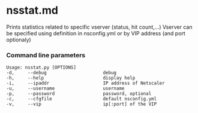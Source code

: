 # nsstat.md

Prints statistics related to specific vserver (status, hit count,...)
Vserver can be specified using definition in nsconfig.yml or by VIP address (and port optionaly)


### Command line parameters


    Usage: nsstat.py [OPTIONS]
    -d,     --debug                     debug
    -h,     --help                      display help
    -i,     --ipaddr                    IP address of Netscaler
    -u,     --username                  username
    -p,     --password                  password, optional
    -c,     --cfgfile                   default nsconfig.yml
    -v,     --vip                       ip[:port] of the VIP




